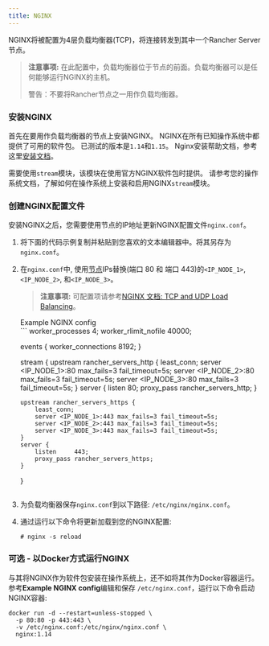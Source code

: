 ```yaml
---
title: NGINX
---
```


NGINX将被配置为4层负载均衡器(TCP)，将连接转发到其中一个Rancher Server节点。

> **注意事项:**
> 在此配置中，负载均衡器位于节点的前面。负载均衡器可以是任何能够运行NGINX的主机。
>
> 警告：不要将Rancher节点之一用作负载均衡器。

### 安装NGINX

首先在要用作负载均衡器的节点上安装NGINX。 NGINX在所有已知操作系统中都提供了可用的软件包。 已测试的版本是`1.14`和`1.15`。 Nginx安装帮助文档，参考这里[安装文档](https://www.nginx.com/resources/wiki/start/topics/tutorials/install/)。

需要使用`stream`模块，该模块在使用官方NGINX软件包时提供。 请参考您的操作系统文档，了解如何在操作系统上安装和启用NGINX`stream`模块。

### 创建NGINX配置文件

安装NGINX之后，您需要使用节点的IP地址更新NGINX配置文件`nginx.conf`。

1.  将下面的代码示例复制并粘贴到您喜欢的文本编辑器中。将其另存为`nginx.conf`。

2.  在`nginx.conf`中, 使用[节点](/docs/installation/options/helm2/create-nodes-lb/)IPs替换(端口 80 和 端口 443)的`<IP_NODE_1>`, `<IP_NODE_2>`, 和`<IP_NODE_3>`。

    > **注意事项:** 可配置项请参考[NGINX 文档: TCP and UDP Load Balancing](https://docs.nginx.com/nginx/admin-guide/load-balancer/tcp-udp-load-balancer/)。

    <figcaption>Example NGINX config</figcaption>
    ```
    worker_processes 4;
    worker_rlimit_nofile 40000;

    events {
    worker_connections 8192;
    }

    stream {
    upstream rancher_servers_http {
    least_conn;
    server <IP_NODE_1>:80 max_fails=3 fail_timeout=5s;
    server <IP_NODE_2>:80 max_fails=3 fail_timeout=5s;
    server <IP_NODE_3>:80 max_fails=3 fail_timeout=5s;
    }
    server {
    listen 80;
    proxy_pass rancher_servers_http;
    }

        upstream rancher_servers_https {
            least_conn;
            server <IP_NODE_1>:443 max_fails=3 fail_timeout=5s;
            server <IP_NODE_2>:443 max_fails=3 fail_timeout=5s;
            server <IP_NODE_3>:443 max_fails=3 fail_timeout=5s;
        }
        server {
            listen     443;
            proxy_pass rancher_servers_https;
        }

    }

    ```

    ```

3.  为负载均衡器保存`nginx.conf`到以下路径: `/etc/nginx/nginx.conf`。

4.  通过运行以下命令将更新加载到您的NGINX配置:

    ```
    # nginx -s reload
    ```

### 可选 - 以Docker方式运行NGINX

与其将NGINX作为软件包安装在操作系统上，还不如将其作为Docker容器运行。 参考**Example NGINX config**编辑和保存 `/etc/nginx.conf`，运行以下命令启动NGINX容器:

```
docker run -d --restart=unless-stopped \
  -p 80:80 -p 443:443 \
  -v /etc/nginx.conf:/etc/nginx/nginx.conf \
  nginx:1.14
```
